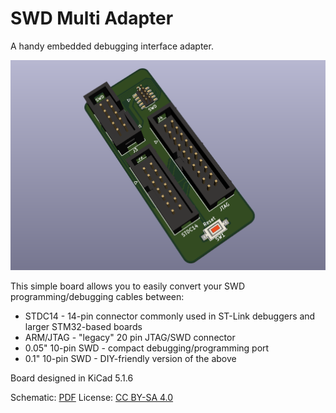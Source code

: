 # SWD Multi Adapter

A handy embedded debugging interface adapter.

![PCB Render](docs/swd-multi-adapter.png)

This simple board allows you to easily convert your SWD programming/debugging cables between:

- STDC14 - 14-pin connector commonly used in ST-Link debuggers and larger STM32-based boards
- ARM/JTAG - "legacy" 20 pin JTAG/SWD connector
- 0.05" 10-pin SWD - compact debugging/programming port
- 0.1" 10-pin SWD - DIY-friendly version of the above

Board designed in KiCad 5.1.6

Schematic: [PDF](docs/swd-multi-adapter.pdf)
License: [CC BY-SA 4.0](https://creativecommons.org/licenses/by-sa/4.0/)
